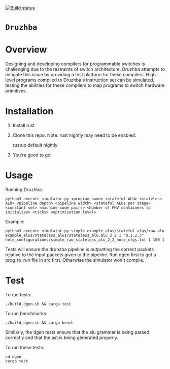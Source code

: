 [![Build status](https://ci.appveyor.com/api/projects/status/8bmj5q0xotaa9xe8/branch/master?svg=true)](https://ci.appveyor.com/project/mdw362/druzhba-public/branch/master)


# `Druzhba`

# Overview

Designing and developing compilers for programmable switches is challenging due to the restraints
of switch architecture. Druzhba attempts to mitigate this issue by providing a test platform for
these compilers. High level programs compiled to Druzhba's instruction set can be simulated, testing
the abilities for these compilers to map programs to switch hardware primitives.

# Installation

1. Install rust 

2. Clone this repo. Note: rust nightly may need to be enabled:

    rustup default nightly

3. You're good to go! 

# Usage

Running Druzhba:

    python3 execute_simulator.py <program name> <stateful ALU> <stateless ALU> <pipeline depth> <pipeline width> <stateful ALUs per stage> <constant set> <machine code pairs> <Number of PHV containers to initialize> <ticks> <optimization level>

Example:

    python3 execute_simulator.py simple example_alus/stateful_alus/raw.alu example_alus/stateless_alus/stateless_alu.alu 2 2 1 "0,1,2,3" hole_configurations/simple_raw_stateless_alu_2_2_hole_cfgs.txt 1 100 1

Tests will ensure the druhzba pipeline is outputting
the correct packets relative to the input packets
given to the pipeline. Run dgen first to get a 
prog_to_run file in src first. Otherwise the simulator
won't compile. 

# Test

To run tests:

    ./build_dgen.sh && cargo test

To run benchmarks:

    ./build_dgen.sh && cargo bench

Similarly, the dgen tests ensure that the alu grammar
is being parsed correctly and that the ast is being
generated properly. 

To run these tests:

    cd dgen
    cargo test


